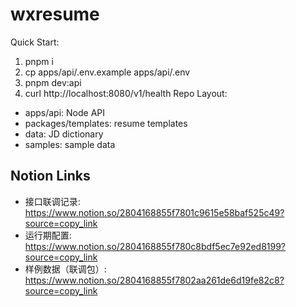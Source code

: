# wxresume
Quick Start:
1) pnpm i
2) cp apps/api/.env.example apps/api/.env
3) pnpm dev:api
4) curl http://localhost:8080/v1/health
Repo Layout:
- apps/api: Node API
- packages/templates: resume templates
- data: JD dictionary
- samples: sample data

## Notion Links
- 接口联调记录: https://www.notion.so/2804168855f7801c9615e58baf525c49?source=copy_link 
- 运行期配置: https://www.notion.so/2804168855f780c8bdf5ec7e92ed8199?source=copy_link
- 样例数据（联调包）: https://www.notion.so/2804168855f7802aa261de6d19fe82c8?source=copy_link
